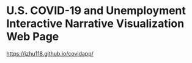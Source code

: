 # U.S. COVID-19 and Unemployment Interactive Narrative Visualization Web Page
 
https://jzhu118.github.io/covidapp/
